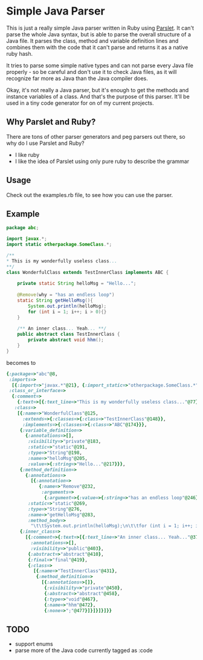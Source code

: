 Simple Java Parser
============
This is just a really simple Java parser written in Ruby using [Parslet](http://kschiess.github.io/parslet/).
It can't parse the whole Java syntax, but is able to parse the overall structure of a Java file.
It parses the class, method and variable definition lines and combines them with the code that it can't parse and returns it as a native ruby hash.

It tries to parse some simple native types and can not parse every Java file properly - so be careful and don't use it to check Java files, as it will recognize far more as Java than the Java compiler does.


Okay, it's not really a Java parser, but it's enough to get the methods and instance variables of a class. And that's the purpose of this parser. It'll be used in a tiny code generator for on of my current projects.

Why Parslet and Ruby?
----------------
There are tons of other parser generators and peg parsers out there, so why do I use Parslet and Ruby?
- I like ruby
- I like the idea of Parslet using only pure ruby to describe the grammar

Usage
----------------
Check out the examples.rb file, to see how you can use the parser.


Example
----------------
```java
package abc;

import javax.*;
import static otherpackage.SomeClass.*;

/**
* This is my wonderfully useless class...
**/
class WonderfulClass extends TestInnerClass implements ABC {
	
	private static String helloMsg = "Hello...";
	
	@Remove(why = "has an endless loop")
	static String getHelloMsg(){
		System.out.println(helloMsg);
		for (int i = 1; i++; i > 0){}
	}
	
	/** An inner class... Yeah... **/
	public abstract class TestInnerClass {
		private abstract void hhm();
	}
}
```
becomes to
```ruby
{:package=>"abc"@8,
 :imports=>
  [{:import=>"javax.*"@21}, {:import_static=>"otherpackage.SomeClass.*"@44}],
 :class_or_interface=>
  {:comment=>
    {:text=>[{:text_line=>"This is my wonderfully useless class..."@77}]},
   :class=>
    [{:name=>"WonderfulClass"@125,
      :extends=>{:classes=>{:class=>"TestInnerClass"@148}},
      :implements=>{:classes=>{:class=>"ABC"@174}}},
     {:variable_definition=>
       {:annotations=>[],
        :visibility=>"private"@183,
        :static=>"static"@191,
        :type=>"String"@198,
        :name=>"helloMsg"@205,
        :value=>{:string=>"Hello..."@217}}},
     {:method_definition=>
       {:annotations=>
         [{:annotation=>
            {:name=>"Remove"@232,
             :arguments=>
              {:argument=>{:value=>{:string=>"has an endless loop"@246}}}}}],
        :static=>"static"@269,
        :type=>"String"@276,
        :name=>"getHelloMsg"@283,
        :method_body=>
         "\t\tSystem.out.println(helloMsg);\n\t\tfor (int i = 1; i++; i > 0){}\n\t"@298}},
     {:inner_class=>
       [{:comment=>{:text=>[{:text_line=>"An inner class... Yeah..."@372}]},
         :annotations=>[],
         :visibility=>"public"@403},
        {:abstract=>"abstract"@410},
        {:final=>"final"@419},
        {:class=>
          [{:name=>"TestInnerClass"@431},
           {:method_definition=>
             [{:annotations=>[]},
              {:visibility=>"private"@450},
              {:abstract=>"abstract"@458},
              {:type=>"void"@467},
              {:name=>"hhm"@472},
              {:none=>";"@477}]}]}]}]}}
```

TODO
----------------
- support enums
- parse more of the Java code currently tagged as :code
